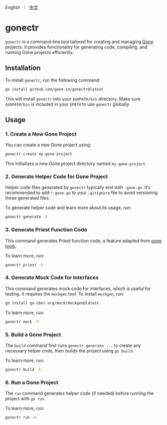 <p align="left">
   English&nbsp ｜&nbsp <a href="README_CN.md">中文</a>
</p>

# gonectr

`gonectr` is a command-line tool tailored for creating and managing [Gone](https://github.com/gone-io/gone) projects. It provides functionality for generating code, compiling, and running Gone projects efficiently.

## Installation

To install `gonectr`, run the following command:

```bash
go install github.com/gone-io/gonectr@latest
```

This will install `gonectr` into your `$GOPATH/bin` directory. Make sure `$GOPATH/bin` is included in your `$PATH` to use `gonectr` globally.

## Usage

### 1. Create a New Gone Project

You can create a new Gone project using:

```bash
gonectr create my-gone-project
```

This initializes a new Gone project directory named `my-gone-project`.

### 2. Generate Helper Code for Gone Project

Helper code files generated by `gonectr` typically end with `.gone.go`. It’s recommended to add `*.gone.go` to your `.gitignore` file to avoid versioning these generated files.

To generate helper code and learn more about its usage, run:

```bash
gonectr generate -h
```

### 3. Generate Priest Function Code

This command generates Priest function code, a feature adapted from [gone tools](https://github.com/gone-io/gone/tree/feature/1.x/tools/gone).

To learn more, run:

```bash
gonectr priest -h
```

### 4. Generate Mock Code for Interfaces

This command generates mock code for interfaces, which is useful for testing. It requires the `mockgen` tool. To install `mockgen`, run:

```bash
go install go.uber.org/mock/mockgen@latest
```

To learn more, run:

```bash
gonectr mock -h
```

### 5. Build a Gone Project

The `build` command first runs `gonectr generate ...` to create any necessary helper code, then builds the project using `go build`.

To learn more, run:

```bash
gonectr build -h
```

### 6. Run a Gone Project

The `run` command generates helper code (if needed) before running the project with `go run`.

To learn more, run:

```bash
gonectr run -h
```
